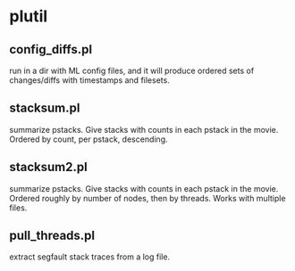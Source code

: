 # plutil

## config_diffs.pl

run in a dir with ML config files, and it will produce ordered sets of changes/diffs with timestamps and filesets.

## stacksum.pl

summarize pstacks.  Give stacks with counts in each pstack in the movie.  Ordered by count, per pstack, descending.

## stacksum2.pl

summarize pstacks.  Give stacks with counts in each pstack in the movie.  Ordered roughly by number of nodes, then by threads.  Works with multiple files.

## pull_threads.pl

extract segfault stack traces from a log file.
